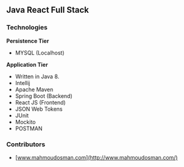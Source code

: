 ## Java React Full Stack 


### Technologies

**Persistence Tier**
- MYSQL (Localhost)

**Application Tier**
- Written in Java 8.
- Intellij
- Apache Maven
- Spring Boot (Backend)
- React JS (Frontend)
- JSON Web Tokens
- JUnit
- Mockito
- POSTMAN



 

### Contributors
- [www.mahmoudosman.com](http://www.mahmoudosman.com/)
